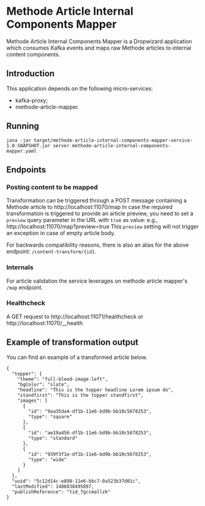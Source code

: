 # Methode Article Internal Components Mapper
Methode Article Internal Components Mapper is a Dropwizard application which consumes Kafka events and maps raw Methode articles to internal content components.

## Introduction
This application depends on the following micro-services:

* kafka-proxy;
* methode-article-mapper.

## Running

`java -jar target/methode-article-internal-components-mapper-service-1.0-SNAPSHOT.jar server methode-article-internal-components-mapper.yaml`

## Endpoints

### Posting content to be mapped

Transformation can be triggered through a POST message containing a Methode article to http://localhost:11070/map
In case the required transformation is triggered to provide an article preview, you need to set a `preview` query parameter in the URL with `true` as value: 
e.g., http://localhost:11070/map?preview=true 
This `preview` setting will not trigger an exception in case of empty article body.

For backwards compatibility reasons, there is also an alias for the above endpoint: `/content-transform/{id}`.
 
### Internals

For article validation the service leverages on methode article mapper's `/map` endpoint. 

### Healthcheck

A GET request to http://localhost:11071/healthcheck or http://localhost:11070/__health

## Example of transformation output 
You can find an example of a transformed article below. 

```
{
  "topper": {
    "theme": "full-bleed-image-left",
    "bgColor": "slate",
    "headline": "This is the topper headline Lorem ipsum do",
    "standfirst": "This is the topper standfirst",
    "images": [
      {
        "id": "9aa35da4-df1b-11e6-bd9b-bb10c5678253",
        "type": "square"
      },
      {
        "id": "ae19a456-df1b-11e6-bd9b-bb10c5678253",
        "type": "standard"
      },
      {
        "id": "939f3f1e-df1b-11e6-bd9b-bb10c5678253",
        "type": "wide"
      }
    ]
  },
  "uuid": "5c12d14c-e898-11e6-bbc7-0a523b37d01c",
  "lastModified": 1486038495897,
  "publishReference": "tid_7gccmallzk"
}
```
